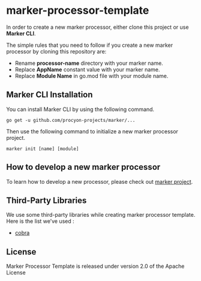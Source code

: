 # marker-processor-template
In order to create a new marker processor, either clone this project or use **Marker CLI**.

The simple rules that you need to follow if you create a new marker processor by cloning this repository are:
* Rename **processor-name** directory with your marker name.
* Replace **AppName** constant value with your marker name. 
* Replace **Module Name** in go.mod file with your module name.
## Marker CLI Installation
You can install Marker CLI by using the following command.

```shell
go get -u github.com/procyon-projects/marker/...
```

Then use the following command to initialize a new marker processor project.

```shell
marker init [name] [module]
```

## How to develop a new marker processor
To learn how to develop a new processor, please check out [marker project](https://github.com/procyon-projects/marker).

## Third-Party Libraries
We use some third-party libraries while creating marker processor template. Here is the list we’ve used :
*  [cobra](https://github.com/spf13/cobra)

## License
Marker Processor Template is released under version 2.0 of the Apache License
